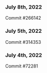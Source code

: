 ### July 8th, 2022

Commit #266142

### July 5th, 2022

Commit #314353


### July 4th, 2022

Commit #72281
